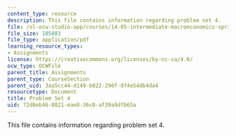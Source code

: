 ```yaml
---
content_type: resource
description: This file contains information regarding problem set 4.
file: /ol-ocw-studio-app/courses/14-05-intermediate-macroeconomics-spring-2013/72d8eb460821eae836c0af39a9dfb65a_MIT14_05S13_pset4.pdf
file_size: 185883
file_type: application/pdf
learning_resource_types:
- Assignments
license: https://creativecommons.org/licenses/by-nc-sa/4.0/
ocw_type: OCWFile
parent_title: Assignments
parent_type: CourseSection
parent_uid: 3aa5cc44-d149-b022-290f-0f4e54db4da4
resourcetype: Document
title: Problem Set 4
uid: 72d8eb46-0821-eae8-36c0-af39a9dfb65a
---
```

This file contains information regarding problem set 4.